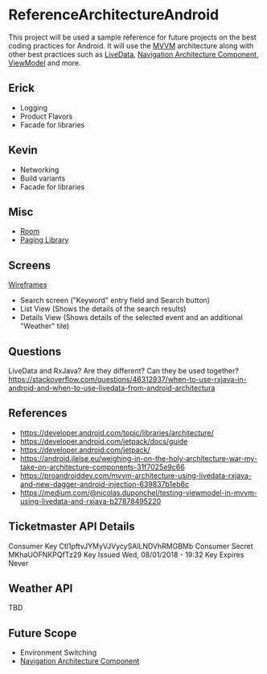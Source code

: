# ReferenceArchitectureAndroid
This project will be used a sample reference for future projects on the best coding practices for Android. It will use the [MVVM](https://medium.com/upday-devs/android-architecture-patterns-part-3-model-view-viewmodel-e7eeee76b73b) architecture along with other best practices such as [LiveData](https://developer.android.com/topic/libraries/architecture/livedata), [Navigation Architecture Component](https://developer.android.com/topic/libraries/architecture/navigation/), [ViewModel](https://developer.android.com/topic/libraries/architecture/viewmodel) and more.

## Erick
* Logging
* Product Flavors
* Facade for libraries

## Kevin
* Networking
* Build variants
* Facade for libraries

## Misc
* [Room](https://developer.android.com/topic/libraries/architecture/room)
* [Paging Library](https://developer.android.com/topic/libraries/architecture/paging/)


## Screens
[Wireframes](https://www.fluidui.com/editor/live/preview/cF92S0g5ZGl4SUJkNEFNN1FyNUd1ZjVmNTZWc1pIS1RCbQ==)
* Search screen ("Keyword" entry field and Search button)
* List View (Shows the details of the search results)
* Details View (Shows details of the selected event and an additional "Weather" tile)


## Questions
LiveData and RxJava? Are they different? Can they be used together?
https://stackoverflow.com/questions/46312937/when-to-use-rxjava-in-android-and-when-to-use-livedata-from-android-architectura


## References
* https://developer.android.com/topic/libraries/architecture/
* https://developer.android.com/jetpack/docs/guide
* https://developer.android.com/jetpack/
* https://android.jlelse.eu/weighing-in-on-the-holy-architecture-war-my-take-on-architecture-components-31f7025e9c66
* https://proandroiddev.com/mvvm-architecture-using-livedata-rxjava-and-new-dagger-android-injection-639837b1eb6c
* https://medium.com/@nicolas.duponchel/testing-viewmodel-in-mvvm-using-livedata-and-rxjava-b27878495220


## Ticketmaster API Details
Consumer Key	Ctl1pftvJYMyVJVycySAlLNDVhRMGBMb
Consumer Secret	MKhaUOFNKPQfTz29
Key Issued	Wed, 08/01/2018 - 19:32
Key Expires	Never

## Weather API
TBD


## Future Scope
* Environment Switching
* [Navigation Architecture Component](https://developer.android.com/topic/libraries/architecture/navigation/)